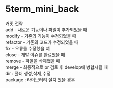 # 5term_mini_back

커밋 전략 <br>
add - 새로운 기능이나 파일이 추가되었을 때 <br>
modify - 기존의 기능이 수정되었을 때 <br>
refactor - 기존의 코드가 수정되었을 때 <br>
fix - 오류를 수정했을 떄 <br>
close - 개발 이슈를 완료했을 때 <br>
remove - 파일을 삭제했을 때 <br>
merge - 최종적으로 pr 검토 후 develop에 병합시킬 때 <br>
dir : 폴더 생성,삭제,수정 <br>
package : 라이브러리 설치 했을 경우 <br>

